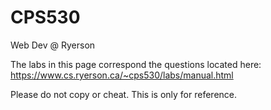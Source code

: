 # CPS530
Web Dev @ Ryerson

The labs in this page correspond the questions located here:
https://www.cs.ryerson.ca/~cps530/labs/manual.html

Please do not copy or cheat. This is only for reference.
